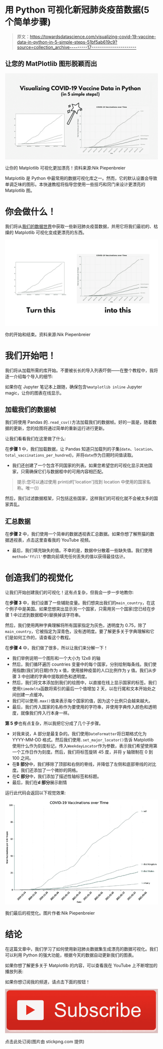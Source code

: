 # 用 Python 可视化新冠肺炎疫苗数据(5 个简单步骤)

> 原文：<https://towardsdatascience.com/visualizing-covid-19-vaccine-data-in-python-in-5-simple-steps-51bf5ab619c9?source=collection_archive---------17----------------------->

## 让您的 MatPlotlib 图形脱颖而出

![](img/3a9622d6567c0cb21026c1a2cbc40423.png)

让你的 Matplotlib 可视化更加漂亮！资料来源:Nik Piepenbreier

Matplotlib 是 Python 中最常用的数据可视化库之一。然而，它的默认设置会导致单调乏味的图形。本快速教程将指导您使用一些技巧和窍门来设计更漂亮的 Matplotlib 图。

# 你会做什么！

我们将从[我们的数据世界](https://ourworldindata.org)中获取一些新冠肺炎疫苗数据，并用它将我们最初的、枯燥的 Matplotlib 可视化变成更漂亮的东西。

![](img/adeb7c1bc9052cdbf5a38c2622a6656e.png)

你的开始和结束。资料来源:Nik Piepenbreier

# 我们开始吧！

我们将从加载所需的库开始。不要被长长的导入列表吓倒——在整个教程中，我将逐一介绍每个导入的细节:

如果你在 Jupyter 笔记本上跟随，确保包含`%matplotlib inline` Jupyter magic，让你的图表在线显示。

## 加载我们的数据帧

我们将使用 Pandas 的`.read_csv()`方法加载我们的数据帧。好的一面是，随着数据的更新，您的绘图将通过简单的重新运行进行更新。

让我们看看我们在这里做了什么:

在**步骤 1** 中，我们加载数据，让 Pandas 知道只加载列的子集(`date`、`location`、`total_vaccinations_per_hundred`)，并将`date`作为日期时间值读取。

*   我们还创建了一个包含不同国家的列表。如果您希望您的可视化显示其他国家，只需确保它们与数据框中的可用内容相匹配。

> 提示:您可以通过使用 print(df['location']找到 location 中使用的国家名称。唯一())

然后，我们过滤数据框架，只包括这些国家，这样我们的可视化就不会被太多的国家弄乱。

## 汇总数据

在**步骤 2** 中，我们使用一个简单的数据透视表汇总数据。如果你想了解熊猫的数据透视表，点击这里查看我的 YouTube 视频。

*   最后，我们填充缺失的值。不幸的是，数据中分散着一些缺失值。我们使用`method='ffill'`参数向前填充任何丢失的值以获得最佳估计。

# 创造我们的视觉化

让我们开始创建我们的可视化！这有点复杂，但我会一步一步地教你:

在**步骤 3** 中，我们设置了一些辅助变量。我们想突出我们的`main_country`，在这个例子中是美国。如果您想突出显示另一个国家，只需用另一个国家(您已经在步骤 1 中过滤到数据框中)替换掉该字符串。

然后，我们使用两种字典理解将所有国家指定为灰色，透明度为 0.75，除了`main_country`，它被指定为深青色，没有透明度。要了解更多关于字典理解和它们是如何工作的，请查看这个教程。

在**步骤 4** 中，我们做了很多，所以让我们来分解一下！

*   我们举例说明一个图形和一个大小为 12x8 的轴
*   然后，我们循环遍历 countries 变量中的每个国家，分别绘制每条线。我们使用指数(我们的日期)作为 x 值，使用接种疫苗的人口比例作为 y 值。我们从步骤 3 中创建的字典中提取颜色和透明度。
*   然后，我们将文本添加到我们的绘图中，以直接在线上显示国家的标签。我们使用`timedelta`函数将索引的最后一个值增加 2 天，以在行尾和文本开始处之间创建一点缓冲。
*   我们可以使用`.max()`值来表示每个国家的值，因为这个比例只会越来越大。
*   最后，我们传入国家的名称作为要使用的字符串，并使用字典传入颜色和透明度，就像我们传入行本身一样。

**第 5 步**也有点复杂，所以我把它分成了几个子步骤。

*   对我来说，A 部分是最复杂的。我们使用`DateFormatter`将日期格式化为 YYYY-MM-DD 格式。然后我们使用`.set_major_locator()`告诉 Matplotlib 使用什么作为刻度标记，传入`WeekdayLocator`作为参数，表示我们希望使用第一个工作日作为刻度。然后，我们将标签旋转 45 度，并将 y 轴限制在 0 到 100 之间。
*   在**B 部分**中，我们移除了顶部和右侧的脊线，并降低了左侧和底部脊线的对比度。我们还添加了一个微妙的网格。
*   在**C 部分**中，我们添加了描述性轴标签和标题。
*   最后，我们在**d 部分**展示剧情

运行此代码会返回以下视觉效果:

![](img/04b91ea24afedcf3699cff7a289d7abf.png)

我们最后的视觉化。图片作者:Nik Piepenbreier

# 结论

在这篇文章中，我们学习了如何使用新冠肺炎数据集生成漂亮的数据可视化。我们可以利用 Python 的强大功能，根据今天的数据自动更新我们的图表。

如果你想了解更多关于 Matplotlib 的内容，可以查看我在 YouTube 上不断增加的播放列表:

如果你想订阅我的频道，请点击下面的按钮！

[![](img/2523e972f6b394b68560dd462295a7ca.png)](https://www.youtube.com/channel/UCm7fT9_IdCDbeBXjAwL9IIg?sub_confirmation=1)

点击此处订阅(图片由 stickpng.com 提供)